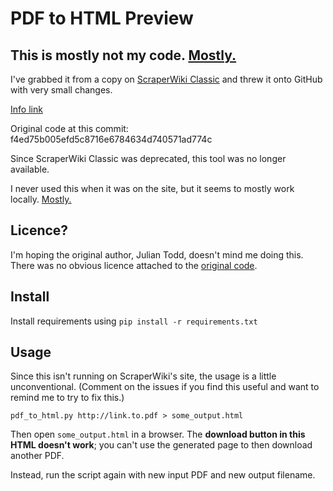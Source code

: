 # PDF to HTML Preview

## This is mostly not my code. [Mostly.](http://www.youtube.com/watch?v=wKdocYeSqTA)

I've grabbed it from a copy on [ScraperWiki Classic](https://classic.scraperwiki.com/editor/raw/pdf-to-html-preview-1)
and threw it onto GitHub with very small changes.

[Info link](https://blog.scraperwiki.com/2010/12/scraping-pdfs-now-26-less-unpleasant-with-scraperwiki/)

Original code at this commit: f4ed75b005efd5c8716e6784634d740571ad774c

Since ScraperWiki Classic was deprecated, this tool was no longer
available.

I never used this when it was on the site, but it seems to mostly work
locally. [Mostly.](http://www.youtube.com/watch?v=wKdocYeSqTA) 

## Licence?

I'm hoping the original author, Julian Todd, doesn't mind me doing this.
There was no obvious licence attached to the [original code](https://classic.scraperwiki.com/views/pdf-to-html-preview-1/).

## Install

Install requirements using `pip install -r requirements.txt`

## Usage
Since this isn't running on ScraperWiki's site, the usage is a little
unconventional. (Comment on the issues if you find this useful and want to
remind me to try to fix this.)

    pdf_to_html.py http://link.to.pdf > some_output.html

Then open `some_output.html` in a browser. The **download button in
this HTML doesn't work**; you can't use the generated page to then
download another PDF.

Instead, run the script again with new input PDF and new output
filename.
